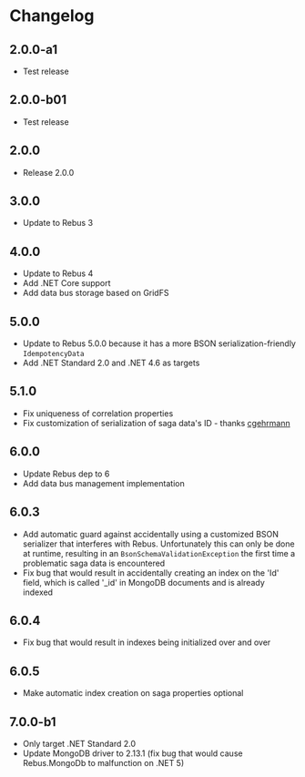 # Changelog

## 2.0.0-a1
* Test release

## 2.0.0-b01
* Test release

## 2.0.0
* Release 2.0.0

## 3.0.0
* Update to Rebus 3

## 4.0.0
* Update to Rebus 4
* Add .NET Core support
* Add data bus storage based on GridFS

## 5.0.0
* Update to Rebus 5.0.0 because it has a more BSON serialization-friendly `IdempotencyData`
* Add .NET Standard 2.0 and .NET 4.6 as targets

## 5.1.0
* Fix uniqueness of correlation properties
* Fix customization of serialization of saga data's ID - thanks [cgehrmann]

## 6.0.0
* Update Rebus dep to 6
* Add data bus management implementation

## 6.0.3
* Add automatic guard against accidentally using a customized BSON serializer that interferes with Rebus. Unfortunately this can only be done at runtime, resulting in an `BsonSchemaValidationException` the first time a problematic saga data is encountered
* Fix bug that would result in accidentally creating an index on the 'Id' field, which is called '_id' in MongoDB documents and is already indexed

## 6.0.4
* Fix bug that would result in indexes being initialized over and over

## 6.0.5
* Make automatic index creation on saga properties optional

## 7.0.0-b1
* Only target .NET Standard 2.0
* Update MongoDB driver to 2.13.1 (fix bug that would cause Rebus.MongoDb to malfunction on .NET 5)

[cgehrmann]: https://github.com/cgehrmann
